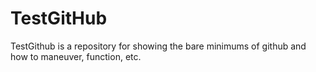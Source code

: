 # TestGitHub

TestGithub is a repository for showing the bare minimums of github and how to maneuver, function, etc. 

